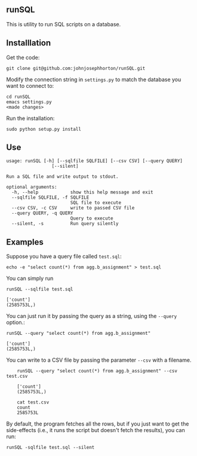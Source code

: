 runSQL 
------

This is utility to run SQL scripts on a database. 


Installlation
-------------

Get the code: 

    git clone git@github.com:johnjosephhorton/runSQL.git

Modify the connection string in `settings.py` to match the database you want to connect to: 

	cd runSQL
	emacs settings.py
	<made changes> 
	
Run the installation: 

	sudo python setup.py install 

Use
---

```
usage: runSQL [-h] [--sqlfile SQLFILE] [--csv CSV] [--query QUERY]
                 [--silent]

Run a SQL file and write output to stdout.

optional arguments:
  -h, --help            show this help message and exit
  --sqlfile SQLFILE, -f SQLFILE
                        SQL file to execute
  --csv CSV, -c CSV     write to passed CSV file
  --query QUERY, -q QUERY
                        Query to execute
  --silent, -s          Run query silently
```

Examples 
--------

Suppose you have a query file called `test.sql`: 

    echo -e "select count(*) from agg.b_assignment" > test.sql 

You can simply run 

	runSQL --sqlfile test.sql 
	
	['count']
	(2585753L,)

You can just run it by passing the query as a string, using the ``--query`` option.: 

    runSQL --query "select count(*) from agg.b_assignment"
	
	['count']
	(2585753L,)
	
You can write to a CSV file by passing the parameter `--csv` with a filename.
```
    runSQL --query "select count(*) from agg.b_assignment" --csv test.csv 
	
	['count']
	(2585753L,)

	cat test.csv 
	count
	2585753L
```

By default, the program fetches all the rows, but if you just want to get the side-effects (i.e., it runs the script but doesn't fetch the results), you can run: 


	runSQL -sqlfile test.sql --silent 



